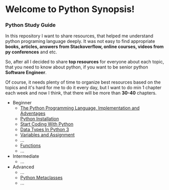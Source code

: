 Welcome to Python Synopsis!
===================

### Python Study Guide 


In this repository I want to share resources, that helped me understand python programing language deeply. 
It was not easy to find appropriate **books, articles, answers from Stackoverflow, online courses, videos from py conferences** and etc.   

So, after all I decided to share **top resources** for everyone about each topic, that you need to know about python, if you want to be senior python **Software Engineer**.   

Of course, it needs plenty of time to organize best resources based on the topics and it's hard for me to do it every day,  but I want to do min 1 chapter each week and now I think, that there will be more than **30-40** chapters.

- Beginner
    - [The Python Programming Language, Implementation and Adventages](https://ent1c3d.github.io/Python-Synopsis/site/beginner/Python_Programming_Lanuage)
    - [Python Installation](https://ent1c3d.github.io/Python-Synopsis/site/beginner/Python_Installation)
    - [Start Coding With Python](https://ent1c3d.github.io/Python-Synopsis/site/beginner/Start_Coding_With_Python)
    - [Data Types In Python 3](https://ent1c3d.github.io/Python-Synopsis/site/beginner/Data_Types_In_Python_3)
    - [Variables and Assignment](https://ent1c3d.github.io/Python-Synopsis/site/beginner/Variables_And_Assignment)
    - ...
    - [Functions](https://ent1c3d.github.io/Python-Synopsis/site/beginner/Functions)
    - ...
- Intermediate
    - ... 
- Advanced
    - ...
    - [Python Metaclasses](https://ent1c3d.github.io/Python-Synopsis/site/advanced/Python_Metaclasses)
    - ...  
